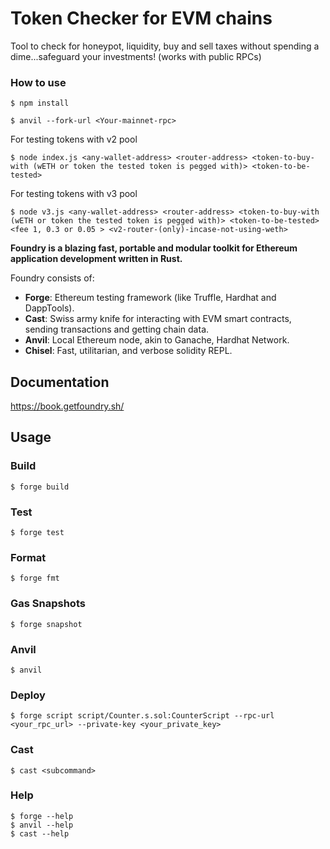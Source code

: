 # Token Checker for EVM chains

Tool to check for honeypot, liquidity, buy and sell taxes without spending a dime...safeguard your investments! (works with public RPCs)

### How to use

```shell
$ npm install
```
```shell
$ anvil --fork-url <Your-mainnet-rpc>
```
For testing tokens with v2 pool
```shell
$ node index.js <any-wallet-address> <router-address> <token-to-buy-with (wETH or token the tested token is pegged with)> <token-to-be-tested>
```


For testing tokens with v3 pool
```shell
$ node v3.js <any-wallet-address> <router-address> <token-to-buy-with (wETH or token the tested token is pegged with)> <token-to-be-tested> <fee 1, 0.3 or 0.05 > <v2-router-(only)-incase-not-using-weth>
```
<!-- 
**NOTE: Uniswap V2 is fully supported, v3 might work but your mileage may vary** -->


**Foundry is a blazing fast, portable and modular toolkit for Ethereum application development written in Rust.**

Foundry consists of:

-   **Forge**: Ethereum testing framework (like Truffle, Hardhat and DappTools).
-   **Cast**: Swiss army knife for interacting with EVM smart contracts, sending transactions and getting chain data.
-   **Anvil**: Local Ethereum node, akin to Ganache, Hardhat Network.
-   **Chisel**: Fast, utilitarian, and verbose solidity REPL.

## Documentation

https://book.getfoundry.sh/

## Usage

### Build

```shell
$ forge build
```

### Test

```shell
$ forge test
```

### Format

```shell
$ forge fmt
```

### Gas Snapshots

```shell
$ forge snapshot
```

### Anvil

```shell
$ anvil
```

### Deploy

```shell
$ forge script script/Counter.s.sol:CounterScript --rpc-url <your_rpc_url> --private-key <your_private_key>
```

### Cast

```shell
$ cast <subcommand>
```

### Help

```shell
$ forge --help
$ anvil --help
$ cast --help
```
